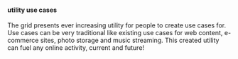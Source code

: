 #### utility use cases

The grid presents ever increasing utility for people to create use cases for.  Use cases can be very traditional like existing use cases for web content, e-commerce sites, photo storage and music streaming.  This created utility can fuel any online activity, current and future!
